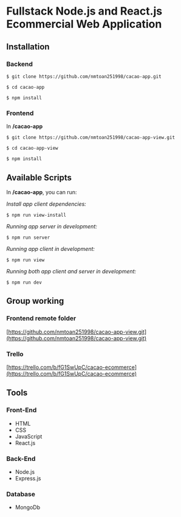 # Fullstack Node.js and React.js Ecommercial Web Application

## Installation

### Backend
``` 
$ git clone https://github.com/nmtoan251998/cacao-app.git

$ cd cacao-app

$ npm install
```
### Frontend
In **/cacao-app**
```
$ git clone https://github.com/nmtoan251998/cacao-app-view.git

$ cd cacao-app-view

$ npm install
```

## Available Scripts

In **/cacao-app**, you can run:

_Install app client dependencies:_
```
$ npm run view-install
```

_Running app server in development:_
```
$ npm run server
```

_Running app client in development:_
```
$ npm run view
```

_Running both app client and server in development:_
```
$ npm run dev
```

## Group working
### Frontend remote folder
[https://github.com/nmtoan251998/cacao-app-view.git](https://github.com/nmtoan251998/cacao-app-view.git)
### Trello
[https://trello.com/b/fG1SwUpC/cacao-ecommerce](https://trello.com/b/fG1SwUpC/cacao-ecommerce)

## Tools
### Front-End
* HTML 
* CSS 
* JavaScript 
* React.js
### Back-End
* Node.js 
* Express.js
### Database
* MongoDb
